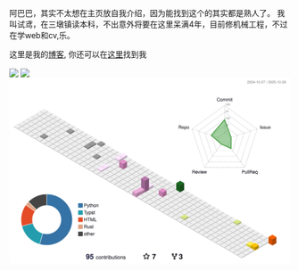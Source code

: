 阿巴巴，其实不太想在主页放自我介绍，因为能找到这个的其实都是熟人了。
我叫试鸢，在三墩镇读本科，不出意外将要在这里呆满4年，目前修机械工程，不过在学web和cv,乐。

这里是我的[博客](https://blog.elysium-everlasting.com/),
你还可以在[这里](https://kiva-la.elysium-everlasting.com/)找到我



<picture>
  <source
    srcset="https://github-readme-stats.vercel.app/api?username=yeelysia&size_weight=0.5&count_weight=0.5&show_icons=true&theme=dark&hide_border=true"
    media="(prefers-color-scheme: dark)"
  />
  <source
    srcset="https://github-readme-stats.vercel.app/api?username=yeelysia&size_weight=0.5&count_weight=0.5&show_icons=true&hide_border=true"
    media="(prefers-color-scheme: light), (prefers-color-scheme: no-preference)"
  />
  <img height=200px align="center" src="https://github-readme-stats.vercel.app/api?username=yeelysia&size_weight=0.5&count_weight=0.5&hide_border=true" />
</picture>

<picture>
  <source
    srcset="https://github-readme-stats.vercel.app/api/top-langs?username=YeElysia&layout=donut&langs_count=8&card_size=600&show_icons=true&theme=dark&hide_border=true"
    media="(prefers-color-scheme: dark)"
  />
  <source
    srcset="https://github-readme-stats.vercel.app/api/top-langs?username=YeElysia&layout=donut&langs_count=8&card_size=600&show_icons=true&hide_border=true"
    media="(prefers-color-scheme: light), (prefers-color-scheme: no-preference)"
  />
  <img height=200px align="center" src="https://github-readme-stats.vercel.app/api/top-langs?username=YeElysia&layout=donut&langs_count=8&card_size=600&hide_border=true" />
</picture>


<picture>
  <source
    srcset="https://github.com/YeElysia/YeElysia/blob/master/profile-3d-contrib/profile-night-green.svg"
    media="(prefers-color-scheme: dark)"
  />
  <source
    srcset="https://github.com/YeElysia/YeElysia/blob/master/profile-3d-contrib/profile-season-animate.svg"
    media="(prefers-color-scheme: light), (prefers-color-scheme: no-preference)"
  />
  <img align="center" src="https://github.com/YeElysia/YeElysia/blob/master/profile-3d-contrib/profile-season-animate.svg" />
</picture>
